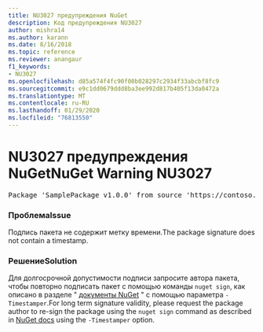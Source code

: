 ```yaml
---
title: NU3027 предупреждения NuGet
description: Код предупреждения NU3027
author: mishra14
ms.author: karann
ms.date: 8/16/2018
ms.topic: reference
ms.reviewer: anangaur
f1_keywords:
- NU3027
ms.openlocfilehash: d85a574f4fc90f00b028297c2934f33abcbf8fc9
ms.sourcegitcommit: e9c1dd0679ddd8ba3ee992d817b405f13da0472a
ms.translationtype: MT
ms.contentlocale: ru-RU
ms.lasthandoff: 01/29/2020
ms.locfileid: "76813550"
---
```

# <a name="nuget-warning-nu3027"></a><span data-ttu-id="f7ea6-103">NU3027 предупреждения NuGet</span><span class="sxs-lookup"><span data-stu-id="f7ea6-103">NuGet Warning NU3027</span></span>

<pre>Package 'SamplePackage v1.0.0' from source 'https://contoso.com/index.json': The signature should be timestamped to enable long-term signature validity after the certificate has expired.</pre>

### <a name="issue"></a><span data-ttu-id="f7ea6-104">Проблема</span><span class="sxs-lookup"><span data-stu-id="f7ea6-104">Issue</span></span>

<span data-ttu-id="f7ea6-105">Подпись пакета не содержит метку времени.</span><span class="sxs-lookup"><span data-stu-id="f7ea6-105">The package signature does not contain a timestamp.</span></span>


### <a name="solution"></a><span data-ttu-id="f7ea6-106">Решение</span><span class="sxs-lookup"><span data-stu-id="f7ea6-106">Solution</span></span>

<span data-ttu-id="f7ea6-107">Для долгосрочной допустимости подписи запросите автора пакета, чтобы повторно подписать пакет с помощью команды `nuget sign`, как описано в разделе " [документы NuGet](../../create-packages/sign-a-package.md) " с помощью параметра `-Timestamper`.</span><span class="sxs-lookup"><span data-stu-id="f7ea6-107">For long term signature validity, please request the package author to re-sign the package using the `nuget sign` command as described in [NuGet docs](../../create-packages/sign-a-package.md) using the `-Timestamper` option.</span></span>
